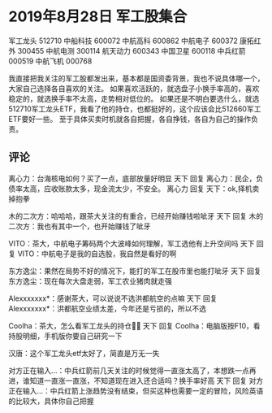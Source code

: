 # 2019年8月28日 军工股集合

军工龙头 512710
中船科技 600072
中航高科 600862
中航电子 600372
康拓红外 300455
中航电测 300114
航天动力 600343
中国卫星 600118
中兵红箭 000519
中航飞机 000768

我直接把我关注的军工股都发出来，基本都是国资委背景，我也不说具体哪一个，大家自己选择各自喜欢的关注。
如果喜欢活跃的，就选盘子小换手率高的，喜欢稳定的，就选换手率不太高，走势相对低位的。
如果还是不明白要选什么，就选512710军工龙头ETF，我看了他的持仓，也都挺好的，这个应该会比512660军工ETF要好一些。
至于具体买卖时机就各自把握，各自挣钱，各自为自己的操作负责。

## 评论
离心力：台海核电如何？买了一点，底部放量好明显
天下 回复 离心力：民企，负债率太高，应收账款太多，现金流太少，不安全。
离心力 回复 天下：ok,择机卖掉抱拳

木的二次方：哈哈哈，跟茶大关注的有重合，已经开始赚钱啦呲牙
天下 回复 木的二次方：我也有其中一个，也开始赚钱了呲牙

VITO：茶大，中航电子筹码两个大波峰如何理解，军工选他有上升空间吗
天下 回复 VITO：中航电子是我的自选股，我自然是看好的啊

东方逸尘：果然在局势不好的情况下，能打的军工在股市里也能打呲牙
天下 回复 东方逸尘：现在每次大盘走弱，军工农业猪肉就走强

Alexxxxxxx*：感谢茶大，可以说说不选洪都航空的点嘛
天下 回复 Alexxxxxxx*：洪都航空业绩太差，今年还是亏损的，所以不选

Coolha：茶大，怎么看军工龙头的持仓🙋‍♂️
天下 回复 Coolha：电脑版按F10，看持股明细，手机版你要自己研究一下

汉唐：这个军工龙头etf太好了，简直是万无一失

对方正在输入...：中兵红箭前几天关注的时候觉得一直涨太高了，本想跌一点再进，谁知道一直涨一直涨，不知道现在进入还合适吗？换手率好高
天下 回复 对方正在输入...：中兵红箭上涨趋势没有结束，但买这种也需要一定的冒险，风险英语的比较大，具体你自己把握


